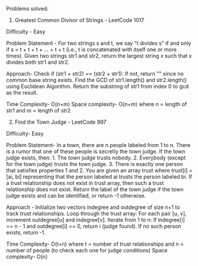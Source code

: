 Problems solved:

1. Greatest Common Divisor of Strings - LeetCode 1017

Difficulty - Easy 

Problem Statement - 
For two strings s and t, we say "t divides s" if and only if s = t + t + t + ... + t + t (i.e., t is concatenated with itself one or more times).
Given two strings str1 and str2, return the largest string x such that x divides both str1 and str2.

Approach- 
Check if (str1 + str2) == (str2 + str1):
    If not, return "" since no common base string exists.
Find the GCD of str1.length() and str2.length() using Euclidean Algorithm.
Return the substring of str1 from index 0 to gcd as the result.

Time Complexity- O(n+m) 
Space complexity- O(n+m) where n = length of str1 and m = length of str2

2. Find the Town Judge - LeetCode 997

Difficulty- Easy

Problem Statement- 
In a town, there are n people labeled from 1 to n. There is a rumor that one of these people is secretly the town judge.
If the town judge exists, then:
    1. The town judge trusts nobody.
    2. Everybody (except for the town judge) trusts the town judge.
    3. There is exactly one person that satisfies properties 1 and 2.
You are given an array trust where trust[i] = [ai, bi] representing that the person labeled ai trusts the person labeled bi. If a trust relationship does not exist in trust array, then such a trust relationship does not exist.
Return the label of the town judge if the town judge exists and can be identified, or return -1 otherwise.

Approach - 
Initialize two vectors indegree and outdegree of size n+1 to track trust relationships.
Loop through the trust array:
    For each pair [u, v], increment outdegree[u] and indegree[v].
Iterate from 1 to n:
    If indegree[i] == n - 1 and outdegree[i] == 0, return i (judge found).
If no such person exists, return -1.

Time Complexity- O(t+n) where t = number of trust relationships and n = number of people (to check each one for judge conditions)
Space complexity- O(n)
